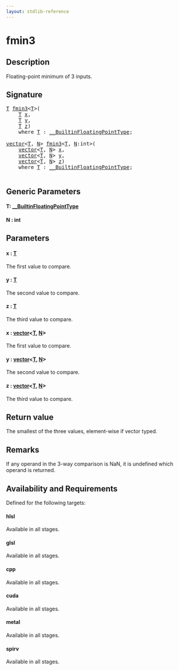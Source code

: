 ```yaml
---
layout: stdlib-reference
---
```


# fmin3

## Description

Floating-point minimum of 3 inputs.



## Signature 

<pre>
<a href="fmin3.html#typeparam-T" class="code_type">T</a> <a href="fmin3.html">fmin3</a>&lt;<a href="fmin3.html#typeparam-T" class="code_type">T</a>&gt;(
    <a href="fmin3.html#typeparam-T" class="code_type">T</a> <a href="fmin3.html#decl-x" class="code_param">x</a>,
    <a href="fmin3.html#typeparam-T" class="code_type">T</a> <a href="fmin3.html#decl-y" class="code_param">y</a>,
    <a href="fmin3.html#typeparam-T" class="code_type">T</a> <a href="fmin3.html#decl-z" class="code_param">z</a>)
    <span class='code_keyword'>where</span> <a href="fmin3.html#typeparam-T" class="code_type">T</a> : <a href="../interfaces/0_builtinfloatingpointtype-029hm/index.html" class="code_type">__BuiltinFloatingPointType</a>;

<a href="../types/vector/index.html" class="code_type">vector</a>&lt;<a href="fmin3.html#typeparam-T" class="code_type">T</a>, <a href="fmin3.html#decl-N" class="code_var">N</a>&gt; <a href="fmin3.html">fmin3</a>&lt;<a href="fmin3.html#typeparam-T" class="code_type">T</a>, <a href="fmin3.html#decl-N" class="code_var">N</a>:<span class="code_keyword">int</span>&gt;(
    <a href="../types/vector/index.html" class="code_type">vector</a>&lt;<a href="fmin3.html#typeparam-T" class="code_type">T</a>, <a href="fmin3.html#decl-N" class="code_var">N</a>&gt; <a href="fmin3.html#decl-x" class="code_param">x</a>,
    <a href="../types/vector/index.html" class="code_type">vector</a>&lt;<a href="fmin3.html#typeparam-T" class="code_type">T</a>, <a href="fmin3.html#decl-N" class="code_var">N</a>&gt; <a href="fmin3.html#decl-y" class="code_param">y</a>,
    <a href="../types/vector/index.html" class="code_type">vector</a>&lt;<a href="fmin3.html#typeparam-T" class="code_type">T</a>, <a href="fmin3.html#decl-N" class="code_var">N</a>&gt; <a href="fmin3.html#decl-z" class="code_param">z</a>)
    <span class='code_keyword'>where</span> <a href="fmin3.html#typeparam-T" class="code_type">T</a> : <a href="../interfaces/0_builtinfloatingpointtype-029hm/index.html" class="code_type">__BuiltinFloatingPointType</a>;

</pre>

## Generic Parameters

####  <a id="typeparam-T"></a>T: [\_\_BuiltinFloatingPointType](../interfaces/0_builtinfloatingpointtype-029hm/index)
####  <a id="decl-N"></a>N  : int

## Parameters

####  <a id="decl-x"></a>x  : [T](fmin3#typeparam-T)
The first value to compare.

####  <a id="decl-y"></a>y  : [T](fmin3#typeparam-T)
The second value to compare.

####  <a id="decl-z"></a>z  : [T](fmin3#typeparam-T)
The third value to compare.

####  <a id="decl-x"></a>x  : [vector](../types/vector/index)\<[T](../types/vector/index#typeparam-T), [N](../types/vector/index#decl-N)\>
The first value to compare.

####  <a id="decl-y"></a>y  : [vector](../types/vector/index)\<[T](../types/vector/index#typeparam-T), [N](../types/vector/index#decl-N)\>
The second value to compare.

####  <a id="decl-z"></a>z  : [vector](../types/vector/index)\<[T](../types/vector/index#typeparam-T), [N](../types/vector/index#decl-N)\>
The third value to compare.


## Return value
The smallest of the three values, element-wise if vector typed.

## Remarks
If any operand in the 3-way comparison is NaN, it is undefined which operand is returned.


## Availability and Requirements

Defined for the following targets:

#### hlsl
Available in all stages.

#### glsl
Available in all stages.

#### cpp
Available in all stages.

#### cuda
Available in all stages.

#### metal
Available in all stages.

#### spirv
Available in all stages.



